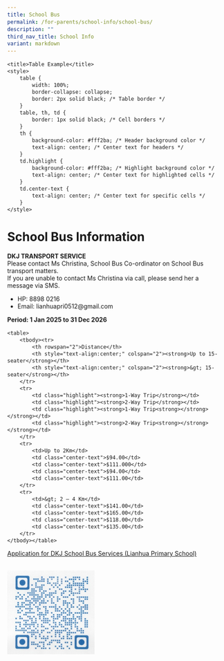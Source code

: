 ```yaml
---
title: School Bus
permalink: /for-parents/school-info/school-bus/
description: ""
third_nav_title: School Info
variant: markdown
---
```


    <title>Table Example</title>
    <style>
        table {
            width: 100%;
            border-collapse: collapse;
            border: 2px solid black; /* Table border */
        }
        table, th, td {
            border: 1px solid black; /* Cell borders */
        }
        th {
            background-color: #fff2ba; /* Header background color */
            text-align: center; /* Center text for headers */
        }
        td.highlight {
            background-color: #fff2ba; /* Highlight background color */
            text-align: center; /* Center text for highlighted cells */
        }
        td.center-text {
            text-align: center; /* Center text for specific cells */
        }
    </style>


<h1><strong>School Bus Information</strong></h1>

<p><strong>DKJ TRANSPORT SERVICE</strong><br>
Please contact Ms Christina, School Bus Co-ordinator on School Bus transport matters.<br>If you are unable to contact Ms Christina via call, please send her a message via SMS. </p>

<ul class="a">
  <li>HP: 8898 0216 </li>
  <li>Email: lianhuapri0512@gmail.com</li>
</ul>

<p><strong>Period: 1 Jan 2025 to 31 Dec 2026</strong></p>


    <table>
        <tbody><tr>
            <th rowspan="2">Distance</th>
            <th style="text-align:center;" colspan="2"><strong>Up to 15-seater</strong></th>
            <th style="text-align:center;" colspan="2"><strong>&gt; 15-seater</strong></th>
        </tr>
        <tr>
            <td class="highlight"><strong>1-Way Trip</strong></td>
            <td class="highlight"><strong>2-Way Trip</strong></td>
            <td class="highlight"><strong>1-Way Trip<strong></strong></strong></td>
            <td class="highlight"><strong>2-Way Trip<strong></strong></strong></td>
        </tr>
        <tr>
            <td>Up to 2Km</td>
            <td class="center-text">$94.00</td>
            <td class="center-text">$111.000</td>
            <td class="center-text">$94.00</td>
            <td class="center-text">$111.00</td>
        </tr>
        <tr>
            <td>&gt; 2 – 4 Km</td>
            <td class="center-text">$141.00</td>
            <td class="center-text">$165.00</td>
            <td class="center-text">$118.00</td>
            <td class="center-text">$135.00</td>
        </tr>
    </tbody></table>


<p><a target="_blank" href="https://docs.google.com/forms/d/e/1FAIpQLSc6rq1qWz5-C4Uy9p9UQLvpc9tet699NXFFLM86Hte675x3Zg/viewform?usp=send_form">Application for DKJ School Bus Services (Lianhua Primary School)</a></p>
			
<br>
<img src="/images/School%20Info/School%20Bus/schbusqr.jpg" style="width:40%">